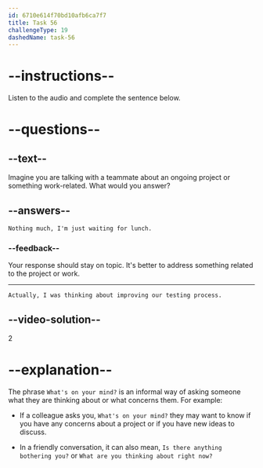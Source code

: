 ```yaml
---
id: 6710e614f70bd10afb6ca7f7
title: Task 56
challengeType: 19
dashedName: task-56
---
```


<!-- SPEAKING -->

<!--
AUDIO REFERENCE:
Jake: I was reviewing our security protocols for the project just yesterday. What's on your mind?
-->

# --instructions--

Listen to the audio and complete the sentence below.

# --questions--

## --text--

Imagine you are talking with a teammate about an ongoing project or something work-related. What would you answer?

## --answers--

`Nothing much, I'm just waiting for lunch.`

### --feedback--

Your response should stay on topic. It's better to address something related to the project or work.

---

`Actually, I was thinking about improving our testing process.`

## --video-solution--

2

# --explanation--

The phrase `What's on your mind?` is an informal way of asking someone what they are thinking about or what concerns them. For example:

- If a colleague asks you, `What's on your mind?` they may want to know if you have any concerns about a project or if you have new ideas to discuss.

- In a friendly conversation, it can also mean, `Is there anything bothering you?` or `What are you thinking about right now?`
